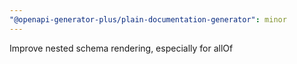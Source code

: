```yaml
---
"@openapi-generator-plus/plain-documentation-generator": minor
---
```


Improve nested schema rendering, especially for allOf
